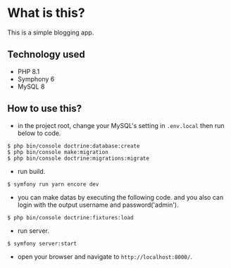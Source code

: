 # What is this?
This is a simple blogging app.

## Technology used
- PHP 8.1
- Symphony 6
- MySQL 8

## How to use this?
- in the project root, change your MySQL's setting in `.env.local` then run below to code.

```
$ php bin/console doctrine:database:create
$ php bin/console make:migration
$ php bin/console doctrine:migrations:migrate
```

- run build.

```
$ symfony run yarn encore dev
```

- you can make datas by executing the following code.
and you also can login with the output username and password('admin').

```
$ php bin/console doctrine:fixtures:load
```

- run server.

```
$ symfony server:start
```

- open your browser and navigate to `http://localhost:8000/`.
